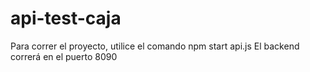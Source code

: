# api-test-caja

Para correr el proyecto, utilice el comando npm start api.js
El backend correrá en el puerto 8090

